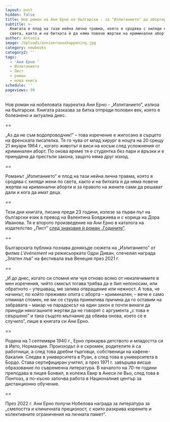 ```yaml
---
layout: post
hidden: false
title: Нов роман на Ани Ерно на български - за "Изпитанието" да абортираш
subtitle: >-
  Книгата е плод на тази нейна лична травма, която я сродява с хиляди жени по
  света, както и на битката ѝ да няма повече жертви на криминални аборти
author: Antonia
image: /Uploads/annieernouxhappening.jpg
category: newbooks
category2: ''
tags:
  - 'Ани Ерно '
  - Изпитанието
  - Лист
  - роман
  - нова книга
schedule: ''
pageviews: 99
---
```

Нов роман на нобеловата лауреатка Ани Ерно - „Изпитанието”, излиза на български. Книгата разказва за битка отпреди половин век, която е болезнено и актуална днес.

\==

„Аз да не съм водопроводчик!” – това изречение е жигосано в сърцето на френската писателка. Тя го чува от млад хирург в нощта на 20 срещу 21 януари 1964 г., когато животът ѝ виси на косъм след усложнения от криминален аборт. По онова време тя е студентка без пари и връзки и е принудена да престъпи закона, защото няма друг изход. 

\==

Романът „Изпитанието” е плод на тази нейна лична травма, която я сродява с хиляди жени по света, както и на битката ѝ да няма повече жертви на криминални аборти и за правото на жените сами да решават дали и кога да имат деца. 

\==

Тези дни книгата, писана преди 23 години, излезе за първи път на български език в превод на Валентина Бояджиева и с корица на Дора Иванова. Тя е второто произведение на Ани Ерно в каталога на издателство „Лист” [след знаковия ѝ роман „Годините”](https://literaturnirazgovori.com/newbooks/2022/11/25/10-43-%D1%87%D0%B5%D1%82%D0%B5%D0%BC-%D0%BD%D0%B0-%D0%B1%D1%8A%D0%BB%D0%B3%D0%B0%D1%80%D1%81%D0%BA%D0%B8-%D0%B3%D0%BE%D0%B4%D0%B8%D0%BD%D0%B8%D1%82%D0%B5-%D1%80%D0%BE%D0%BC%D0%B0%D0%BD%D1%8A%D1%82-%D0%B8%D0%B7%D1%81%D1%82%D1%80%D0%B5%D0%BB%D1%8F%D0%BB-%D0%B0%D0%BD%D0%B8-%D0%B5%D1%80%D0%BD%D0%BE-%D0%B4%D0%BE-%D0%BD%D0%BE%D0%B1%D0%B5%D0%BB%D0%BE%D0%B2%D0%B0-%D0%BD%D0%B0%D0%B3%D1%80%D0%B0%D0%B4%D0%B0.html).

\==

Българската публика познава донякъде сюжета на „Изпитанието” от филма *L'événement* на режисьорката Одри Диван, спечелил награда „Златен лъв” на фестивала във Венеция през 2021 г.

\==

„И до днес, когато си спомня или чуя отново всяко от неизлечимите в мен изречения, чийто смисъл тогава трябва да е бил непоносим, или обратното – утешаващ, ме залива отвращение или нежност. А това, че начинът, по който преживях опита с аборта – криминален, – вече е само отминал спомен, не ми се струва приемлива причина да го оставим на забравата – макар че парадоксът на един закон е почти винаги да принуди някогашните жертви да не говорят с аргумента „с това е свършено” и така същото мълчание да обвива онова, което се е случило”, пише в книгата си Ани Ерно.

\==

Родена на 1 септември 1940 г., Ерно прекарва детството и младостта си в Ивто, Нормандия. Произходът ѝ е скромен, родителите ѝ са работници, а след това дребни търговци, собственици на кафене-бакалия. Следва в университета в Руан, а след това в университета в Бордо. Става сертифициран учител, а през 1971 г. завършва висше образование по съвременна литература. В началото на 70-те години преподава в лицея Бонвил, в колежа Евир в Анеси ле Вьо, след това в Понтоаз, а по-късно започва работа в Националния център за дистанционно обучение.

\==

През 2022 г. Ани Ерно получи Нобелова награда за литература за „смелостта и клиничната прецизност, с които разкрива корените и колективните ограничения на личната памет“.